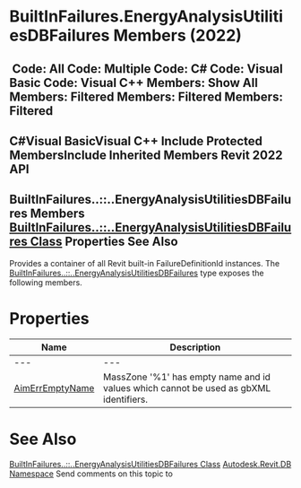 # BuiltInFailures.EnergyAnalysisUtilitiesDBFailures Members (2022)

﻿
 Code: All Code: Multiple Code: C# Code: Visual Basic Code: Visual C++  Members: Show All Members: Filtered Members: Filtered Members: Filtered   
---  
C#Visual BasicVisual C++
Include Protected MembersInclude Inherited Members
Revit 2022 API  
---  
BuiltInFailures..::..EnergyAnalysisUtilitiesDBFailures Members  
[BuiltInFailures..::..EnergyAnalysisUtilitiesDBFailures Class](14ec21d8-edfd-a595-ee8e-23d61063e306.md "BuiltInFailures.EnergyAnalysisUtilitiesDBFailures Class") Properties See Also  
---  
Provides a container of all Revit built-in FailureDefinitionId instances.
The [BuiltInFailures..::..EnergyAnalysisUtilitiesDBFailures](14ec21d8-edfd-a595-ee8e-23d61063e306.md "BuiltInFailures.EnergyAnalysisUtilitiesDBFailures Class") type exposes the following members.
# Properties
| Name | Description |
| --- | --- |
| --- | --- | --- |
| [AimErrEmptyName](e43f860d-06b5-0bc0-1cef-2513f276d224.md "AimErrEmptyName Property") | MassZone '%1' has empty name and id values which cannot be used as gbXML identifiers. |

# See Also
[BuiltInFailures..::..EnergyAnalysisUtilitiesDBFailures Class](14ec21d8-edfd-a595-ee8e-23d61063e306.md "BuiltInFailures.EnergyAnalysisUtilitiesDBFailures Class")
[Autodesk.Revit.DB Namespace](87546ba7-461b-c646-cbb1-2cb8f5bff8b2.md "Autodesk.Revit.DB Namespace")
Send comments on this topic to 